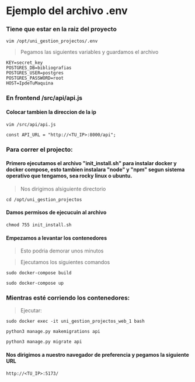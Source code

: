 
# Ejemplo del archivo .env
### Tiene que estar en la raiz del proyecto
```poweshell
vim /opt/uni_gestion_projectos/.env
```

> Pegamos las siguientes variables y guardamos el archivo
```poweshell
KEY=secret_key
POSTGRES_DB=bibliografias
POSTGRES_USER=postgres
POSTGRES_PASSWORD=root
HOST=IpdeTuMaquina
```

### En frontend /src/api/api.js

#### Colocar tambien la direccion de la ip
```poweshell
vim /src/api/api.js
```

```poweshell
const API_URL = "http://<TU_IP>:8000/api";
```

### Para correr el projecto:

#### Primero ejecutamos el archivo "init_install.sh" para instalar docker y docker compose, esto tambien instalara "node" y "npm" segun sistema operativo que tengamos, sea rocky linux o ubuntu.

> Nos dirigimos alsiguiente directorio

```poweshell
cd /opt/uni_gestion_projectos
```
#### Damos permisos de ejecucuin al archivo

```poweshell
chmod 755 init_install.sh
```
#### Empezamos a levantar los contenedores
>Esto podria demorar unos minutos

> Ejecutamos los siguientes comandos
```poweshell
sudo docker-compose build
```
```poweshell
sudo docker-compose up
```

### Mientras esté corriendo los contenedores:
> Ejecutar:
```poweshell
sudo docker exec -it uni_gestion_projectos_web_1 bash
```
```poweshell
python3 manage.py makemigrations api
```
```poweshell
python3 manage.py migrate api
```
#### Nos dirigimos a nuestro navegador de preferencia y pegamos la siguiente URL
```poweshell
http://<TU_IP>:5173/
```